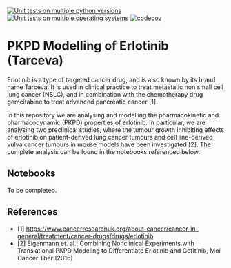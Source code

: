 [![Unit tests on multiple python versions](https://github.com/DavAug/erlotinib/workflows/Unit%20tests%20(python%20versions)/badge.svg)](https://github.com/DavAug/ErlotinibGefitinib/actions)
[![Unit tests on multiple operating systems](https://github.com/DavAug/erlotinib/workflows/Unit%20tests%20(OS%20versions)/badge.svg)](https://github.com/DavAug/ErlotinibGefitinib/actions)
[![codecov](https://codecov.io/gh/DavAug/erlotinib/branch/main/graph/badge.svg)](https://codecov.io/gh/DavAug/erlotinib)

# PKPD Modelling of Erlotinib (Tarceva)

Erlotinib is a type of targeted cancer drug, and is also known by its brand name Tarceva. It is used in clinical practice to treat metastatic non small cell lung cancer (NSLC), and in combination with the chemotherapy drug gemcitabine to treat advanced pancreatic cancer [1].

In this repository we are analysing and modelling the pharmacokinetic and pharmacodynamic (PKPD) properties of erlotinib. In particular, we are analysing two preclinical studies, where the tumour growth inhibiting effects of erlotinib on patient-derived lung cancer tumours and cell line-derived vulva cancer tumours in mouse models have been investigated [2]. The complete analysis can be found in the notebooks referenced below.

## Notebooks

To be completed.

## References

- <a> [1] </a> https://www.cancerresearchuk.org/about-cancer/cancer-in-general/treatment/cancer-drugs/drugs/erlotinib
- <a> [2] </a> Eigenmann et. al., Combining Nonclinical Experiments with Translational PKPD Modeling to Differentiate Erlotinib and Gefitinib, Mol Cancer Ther (2016)
